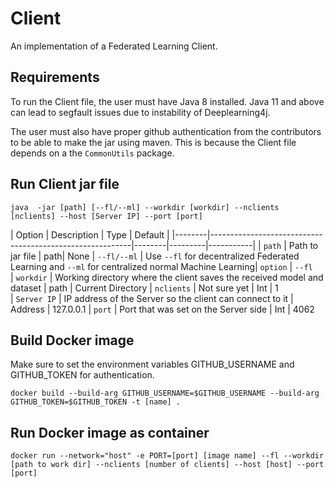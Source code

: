 # Client

An implementation of a Federated Learning Client.

## Requirements
To run the Client file, the user must have Java 8 installed. Java 11 and above can lead to segfault issues due to instability of Deeplearning4j.

The user must also have proper github authentication from the contributors to be able to make the jar using maven. This is because the Client file depends on a the `CommonUtils` package.

## Run Client jar file

```
java  -jar [path] [--fl/--ml] --workdir [workdir] --nclients [nclients] --host [Server IP] --port [port]
```


| Option | Description                                              | Type   | Default | 
|--------|----------------------------------------------------------|--------|---------|-----------|
| `path` | Path to jar file | path|  None 
| `--fl/--ml`   | Use `--fl` for decentralized Federated Learning and `--ml` for centralized normal Machine Learning| `option` | `--fl`  
| `workdir` | Working directory where the client saves the received model and dataset | path | Current Directory 
| `nclients` | Not sure yet | Int | 1  
| `Server IP` | IP address of the Server so the client can connect to it | Address | 127.0.0.1 
| `port` | Port that was set on the Server side | Int | 4062



## Build Docker image

Make sure to set the environment variables GITHUB_USERNAME and GITHUB_TOKEN for authentication.

```
docker build --build-arg GITHUB_USERNAME=$GITHUB_USERNAME --build-arg GITHUB_TOKEN=$GITHUB_TOKEN -t [name] .
```

## Run Docker image as container

```
docker run --network="host" -e PORT=[port] [image name] --fl --workdir [path to work dir] --nclients [number of clients] --host [host] --port [port]
